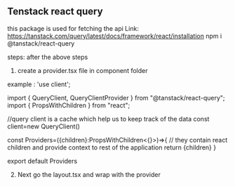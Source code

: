## Tenstack react query

this package is used for fetching the api
Link: https://tanstack.com/query/latest/docs/framework/react/installation
npm i @tanstack/react-query

steps:
after the above steps

1. create a provider.tsx file in component folder

example :
'use client';

import { QueryClient, QueryClientProvider } from "@tanstack/react-query";
import { PropsWithChildren } from "react";

//query client is a cache which help us to keep track of the data
const client=new QueryClient()

const Providers=({children}:PropsWithChildren<{}>)=>{
// they contain react children and provide context to rest of the application
return <QueryClientProvider client={client}>
{children}
</QueryClientProvider>
}

export default Providers

2. Next go the layout.tsx and wrap with the provider
